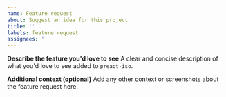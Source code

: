 ```yaml
---
name: Feature request
about: Suggest an idea for this project
title: ''
labels: feature request
assignees: ''
---
```


**Describe the feature you'd love to see**
A clear and concise description of what you'd love to see added to `preact-iso`.

**Additional context (optional)**
Add any other context or screenshots about the feature request here.
